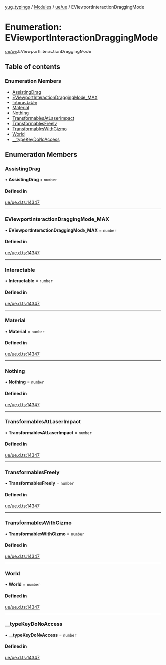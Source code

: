 [yug_typings](../README.md) / [Modules](../modules.md) / [ue/ue](../modules/ue_ue.md) / EViewportInteractionDraggingMode

# Enumeration: EViewportInteractionDraggingMode

[ue/ue](../modules/ue_ue.md).EViewportInteractionDraggingMode

## Table of contents

### Enumeration Members

- [AssistingDrag](ue_ue.EViewportInteractionDraggingMode.md#assistingdrag)
- [EViewportInteractionDraggingMode\_MAX](ue_ue.EViewportInteractionDraggingMode.md#eviewportinteractiondraggingmode_max)
- [Interactable](ue_ue.EViewportInteractionDraggingMode.md#interactable)
- [Material](ue_ue.EViewportInteractionDraggingMode.md#material)
- [Nothing](ue_ue.EViewportInteractionDraggingMode.md#nothing)
- [TransformablesAtLaserImpact](ue_ue.EViewportInteractionDraggingMode.md#transformablesatlaserimpact)
- [TransformablesFreely](ue_ue.EViewportInteractionDraggingMode.md#transformablesfreely)
- [TransformablesWithGizmo](ue_ue.EViewportInteractionDraggingMode.md#transformableswithgizmo)
- [World](ue_ue.EViewportInteractionDraggingMode.md#world)
- [\_\_typeKeyDoNoAccess](ue_ue.EViewportInteractionDraggingMode.md#__typekeydonoaccess)

## Enumeration Members

### AssistingDrag

• **AssistingDrag** = `number`

#### Defined in

[ue/ue.d.ts:14347](https://github.com/YugMetaverse/yug_typings/blob/b7d9b19/ue/ue.d.ts#L14347)

___

### EViewportInteractionDraggingMode\_MAX

• **EViewportInteractionDraggingMode\_MAX** = `number`

#### Defined in

[ue/ue.d.ts:14347](https://github.com/YugMetaverse/yug_typings/blob/b7d9b19/ue/ue.d.ts#L14347)

___

### Interactable

• **Interactable** = `number`

#### Defined in

[ue/ue.d.ts:14347](https://github.com/YugMetaverse/yug_typings/blob/b7d9b19/ue/ue.d.ts#L14347)

___

### Material

• **Material** = `number`

#### Defined in

[ue/ue.d.ts:14347](https://github.com/YugMetaverse/yug_typings/blob/b7d9b19/ue/ue.d.ts#L14347)

___

### Nothing

• **Nothing** = `number`

#### Defined in

[ue/ue.d.ts:14347](https://github.com/YugMetaverse/yug_typings/blob/b7d9b19/ue/ue.d.ts#L14347)

___

### TransformablesAtLaserImpact

• **TransformablesAtLaserImpact** = `number`

#### Defined in

[ue/ue.d.ts:14347](https://github.com/YugMetaverse/yug_typings/blob/b7d9b19/ue/ue.d.ts#L14347)

___

### TransformablesFreely

• **TransformablesFreely** = `number`

#### Defined in

[ue/ue.d.ts:14347](https://github.com/YugMetaverse/yug_typings/blob/b7d9b19/ue/ue.d.ts#L14347)

___

### TransformablesWithGizmo

• **TransformablesWithGizmo** = `number`

#### Defined in

[ue/ue.d.ts:14347](https://github.com/YugMetaverse/yug_typings/blob/b7d9b19/ue/ue.d.ts#L14347)

___

### World

• **World** = `number`

#### Defined in

[ue/ue.d.ts:14347](https://github.com/YugMetaverse/yug_typings/blob/b7d9b19/ue/ue.d.ts#L14347)

___

### \_\_typeKeyDoNoAccess

• **\_\_typeKeyDoNoAccess** = `number`

#### Defined in

[ue/ue.d.ts:14347](https://github.com/YugMetaverse/yug_typings/blob/b7d9b19/ue/ue.d.ts#L14347)
